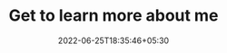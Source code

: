 ---
title: "Get to learn more about me"
date: 2022-06-25T18:35:46+05:30
draft: false
description: |  
    Welcome to my gallery page, where you can learn more about me beyond my technical skills. 🌏

    Something I love: Sunset, Hiking, Taking cool pictures 
layout: "gallery"
galleryImages:
 - src: /images/gallery/photo1.JPG
   description: "This is my hiking pictures"
 - src: /images/gallery/photo2.JPG
   description: "This is my hiking pictures"
 - src: /images/gallery/photo3.JPG
   description: "This is my hiking pictures"
 - src: /images/gallery/photo4.JPG
   description: "This is my hiking pictures"
 - src: /images/gallery/photo5.JPG
   description: "This is my hiking pictures"
viewer: true
viewerOptions:
  title: true                 # Display the title of each image if available
  toolbar: true               # Show a toolbar with options like zoom in/out, rotate, etc.
  navbar: true                # Show a navigation bar with thumbnails to easily switch between images
  button: true                # Display a close button on the top right
  fullscreen: true            # Add a fullscreen button to allow users to view images in full screen
  movable: true               # Allow images to be moved within the viewer
  rotatable: true             # Allow images to be rotated
  zoomable: true              # Allow images to be zoomed in/out
  scalable: true              # Allow images to be scaled to fit the screen
  slideOnTouch: true          # Allow users to slide between images using touch (good for mobile devices)
  transition: true            # Enable smooth transitions between images
  keyboard: true              # Allow navigation using keyboard arrows
---